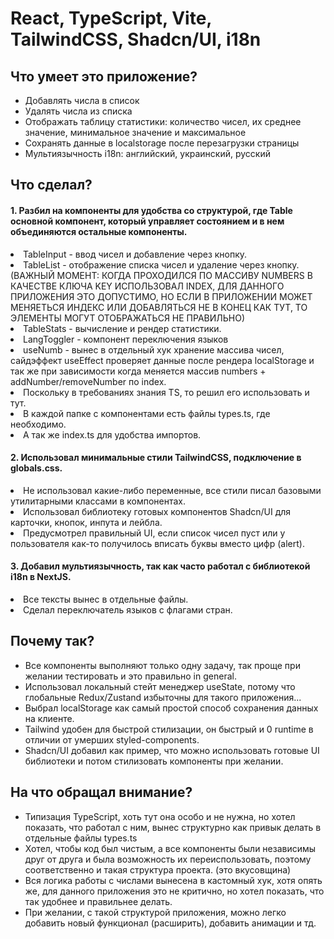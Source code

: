 <h1>React, TypeScript, Vite, TailwindCSS, Shadcn/UI, i18n</h1>

<h2>Что умеет это приложение?</h2>
<ul>
  <li>Добавлять числа в список</li>
  <li>Удалять числа из списка</li>
  <li>Отображать таблицу статистики: количество чисел, их среднее значение, минимальное значение и максимальное</li>
  <li>Сохранять данные в localstorage после перезагрузки страницы</li>
  <li>Мультиязычность i18n: английский, украинский, русский</li>
</ul>

<h2>Что сделал?</h2>

<h4>1. Разбил на компоненты для удобства со структурой, где Table основной компонент, который управляет состоянием и в нем объединяются остальные компоненты. </h4>
  <li>TableInput - ввод чисел и добавление через кнопку.</li>
  <li>TableList - отображение списка чисел и удаление через кнопку.
(ВАЖНЫЙ МОМЕНТ: КОГДА ПРОХОДИЛСЯ ПО МАССИВУ NUMBERS В КАЧЕСТВЕ КЛЮЧА KEY ИСПОЛЬЗОВАЛ INDEX, 
ДЛЯ ДАННОГО ПРИЛОЖЕНИЯ ЭТО ДОПУСТИМО, НО ЕСЛИ В ПРИЛОЖЕНИИ МОЖЕТ МЕНЯЕТЬСЯ ИНДЕКС ИЛИ ДОБАВЛЯТЬСЯ НЕ В КОНЕЦ КАК ТУТ, ТО ЭЛЕМЕНТЫ МОГУТ ОТОБРАЖАТЬСЯ НЕ ПРАВИЛЬНО)
  </li>
  <li>TableStats - вычисление и рендер статистики.</li>
  <li>LangToggler - компонент переключения языков</li>
  <li>useNumb - вынес в отдельный хук хранение массива чисел, сайдэффект useEffect проверяет данные после рендера localStorage и так же при зависимости когда меняется массив numbers + addNumber/removeNumber по index.</li>
  <li>Поскольку в требованиях знания TS, то решил его использовать и тут.</li>
  <li>В каждой папке с компонентами есть файлы types.ts, где необходимо.</li>
  <li>A так же index.ts для удобства импортов.</li>

<h4>2. Использовал минимальные стили TailwindCSS, подключение в globals.css.</h4>
  <li>Не использовал какие-либо переменные, все стили писал базовыми утилитарными классами в компонентах.</li>
  <li>Использовал библиотеку готовых компонентов Shadcn/UI для карточки, кнопок, инпута и лейбла.</li>
  <li>Предусмотрел правильный UI, если список чисел пуст или у пользователя как-то получилось вписать буквы вместо цифр (alert).</li>


<h4>3. Добавил мультиязычность, так как часто работал с библиотекой i18n в NextJS.</h4>
  <li>Все тексты вынес в отдельные файлы.</li>
  <li>Сделал переключатель языков с флагами стран.</li>


<h2>Почему так?</h2>
<ul>
  <li>Все компоненты выполняют только одну задачу, так проще при желании тестировать и это правильно in general.</li>
  <li>Использовал локальный стейт менеджер useState, потому что глобальные Redux/Zustand избыточны для такого приложения...</li>
  <li>Выбрал localStorage как самый простой способ сохранения данных на клиенте.</li>
  <li>Tailwind удобен для быстрой стилизации, он быстрый и 0 runtime в отличии от умерших styled-components.</li>
  <li>Shadcn/UI добавил как пример, что можно использовать готовые UI библиотеки и потом стилизовать компоненты при желании.</li>
</ul>

<h2>На что обращал внимание?</h2>
<ul>
  <li>Типизация TypeScript, хоть тут она особо и не нужна, но хотел показать, что работал с ним, вынес структурно как привык делать в отдельные файлы types.ts</li>
  <li>Хотел, чтобы код был чистым, а все компоненты были независимы друг от друга и была возможность их переиспользовать, поэтому соответственно и такая структура проекта. (это вкусовщина)</li>
  <li>Вся логика работы с числами вынесена в кастомный хук, хотя опять же, для данного приложения это не критично, но хотел показать, что так удобнее и правильнее делать.</li>
  <li>При желании, с такой структурой приложения, можно легко добавить новый функционал (расширить), добавить анимации и тд.</li>
</ul>
